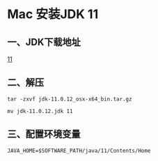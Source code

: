 # Mac 安装JDK 11

## 一、JDK下载地址
[11](https://www.oracle.com/java/technologies/javase-jdk11-downloads.html#license-lightbox)

## 二、解压
```shell
tar -zxvf jdk-11.0.12_osx-x64_bin.tar.gz

mv jdk-11.0.12.jdk 11
```

## 三、配置环境变量
```shell
JAVA_HOME=$SOFTWARE_PATH/java/11/Contents/Home
```
<ad/>
<comment/>